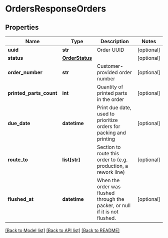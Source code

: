 # OrdersResponseOrders

## Properties
Name | Type | Description | Notes
------------ | ------------- | ------------- | -------------
**uuid** | **str** | Order UUID | [optional] 
**status** | [**OrderStatus**](OrderStatus.md) |  | [optional] 
**order_number** | **str** | Customer-provided order number | [optional] 
**printed_parts_count** | **int** | Quantity of printed parts in the order | [optional] 
**due_date** | **datetime** | Print due date, used to prioritize orders for packing and printing | [optional] 
**route_to** | **list[str]** | Section to route this order to (e.g. production, a rework line) | [optional] 
**flushed_at** | **datetime** | When the order was flushed through the packer, or null if it is not flushed. | [optional] 

[[Back to Model list]](../README.md#documentation-for-models) [[Back to API list]](../README.md#documentation-for-api-endpoints) [[Back to README]](../README.md)


